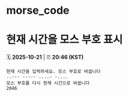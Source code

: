 # morse_code
# 현재 시간을 모스 부호 표시
<!-- MORSE_TIME_START -->
🗓️ **2025-10-21** | ⏰ **20:46 (KST)**

```
현재 시간을 입력하세요. 모스 부호로 바꿉니다
..--- ----- ....- -....
모스 부호를 다시 현재 시간으로 바꿉니다
2046
```
<!-- MORSE_TIME_END -->

